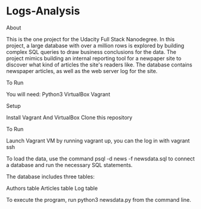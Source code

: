 # Logs-Analysis

About

This is the one project for the Udacity Full Stack Nanodegree. In this project, a large database with over a million rows is explored by building complex SQL queries to draw business conclusions for the data. The project mimics building an internal reporting tool for a newpaper site to discover what kind of articles the site's readers like. The database contains newspaper articles, as well as the web server log for the site.

To Run

You will need:
Python3
VirtualBox
Vagrant

Setup

Install Vagrant And VirtualBox
Clone this repository

To Run

Launch Vagrant VM by running vagrant up, you can the log in with vagrant ssh

To load the data, use the command psql -d news -f newsdata.sql to connect a database and run the necessary SQL statements.

The database includes three tables:

Authors table
Articles table
Log table

To execute the program, run python3 newsdata.py from the command line.
